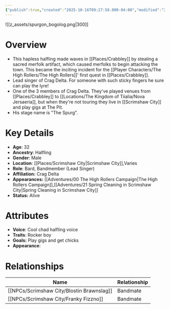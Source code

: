 ```yaml
---
{"publish":true,"created":"2025-10-16T09:27:58.000-04:00","modified":"2025-10-16T14:02:23.547-04:00","published":"2025-10-16T14:02:23.547-04:00","cssclasses":"","Age":"32","Ancestry":["Halfling"],"Gender":"Male","Location":["[[Places/Scrimshaw City]]","Varies"],"Role":["Bard, Bandmember (Lead Singer)"],"Affiliation":["Crag Delta"],"Appearances":["[[00 The High Rollers Campaign|The High Rollers Campaign]]","[[21 Spring Cleaning in Scrimshaw City|Spring Cleaning in Scrimshaw City]]"],"Status":"Alive"}
---
```


![[z_assets/spurgon_bogolog.png|300]]

# Overview
- This hapless halfling made waves in [[Places/Crabbley]] by stealing a sacred merfolk artifact, which caused merfolks to begin attacking the town. This became the inciting incident for the [[Player Characters/The High Rollers/The High Rollers]]' first quest in [[Places/Crabbley]].
- Lead singer of Crag Delta. For someone with such sticky fingers he sure can play the lyre!
- One of the 3 members of Crag Delta. They've played venues from [[Places/Crabbley]] to [[Locations/The Kingdom of Tiialia/Nova Jersaeria]], but when they're not touring they live in [[Scrimshaw City]] and play gigs at The Pit.
- His stage name is "The Spurg".

# Key Details
- **Age**: 32
- **Ancestry**: Halfling
- **Gender**: Male
- **Location**: [[Places/Scrimshaw City\|Scrimshaw City]],Varies
- **Role**: Bard, Bandmember (Lead Singer)
- **Affiliation:** Crag Delta
- **Appearances:** [[Adventures/00 The High Rollers Campaign\|The High Rollers Campaign]],[[Adventures/21 Spring Cleaning in Scrimshaw City\|Spring Cleaning in Scrimshaw City]]
- **Status:** Alive

# Attributes
- **Voice**: Cool chad halfling voice
- **Traits**: Rocker boy
- **Goals:** Play gigs and get chicks
- **Appearance**: 

# Relationships

| Name                  | Relationship |
| --------------------- | ------------ |
| [[NPCs/Scrimshaw City/Blostin Brawnslag]] | Bandmate     |
| [[NPCs/Scrimshaw City/Franky Fizzno]]     | Bandmate     |
